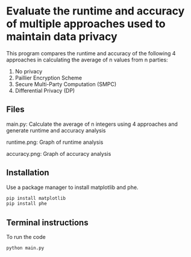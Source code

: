 # Evaluate the runtime and accuracy of multiple approaches used to maintain data privacy

This program compares the runtime and accuracy of the following 4 approaches in calculating the average of n values from n parties:
1. No privacy
2. Paillier Encryption Scheme
3. Secure Multi-Party Computation (SMPC)
4. Differential Privacy (DP)


## Files

main.py: Calculate the average of n integers using 4 approaches and generate runtime and accuracy analysis

runtime.png: Graph of runtime analysis

accuracy.png: Graph of accuracy analysis

## Installation

Use a package manager to install matplotlib and phe.

```bash
pip install matplotlib
pip install phe
```

## Terminal instructions
To run the code

```python
python main.py
```
